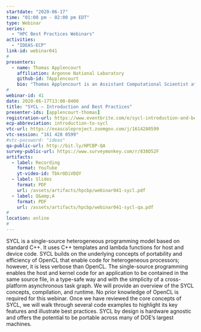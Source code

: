 ```yaml
---
startdate: "2020-06-17"
time: "01:00 pm - 02:00 pm EDT"
type: Webinar
series:
  - "HPC Best Practices Webinars"
activities:
  - "IDEAS-ECP"
link-id: webinar041
#
presenters:
  - name: Thomas Applencourt
    affiliation: Argonne National Laboratory
    github-id: TApplencourt
    bio: "Thomas Applencourt is an Assistant Computational Scientist at Argonne National Laboratory interested in HPC. He is working now on Aurora, the first exascale US system that will be delivered in 2021. He is interested in various programming models (OpenMP, SYCL) and low-level programming."
#
webinar-id: 41
date: 2020-06-17T13:00-0400
title: "SYCL – Introduction and Best Practices"
presenter-ids: [applencourt-thomas]
registration-url: https://www.eventbrite.com/e/sycl-introduction-and-best-practices-tickets-104559777108
ecp-abbreviation: introduction-to-sycl
vtc-url: https://exascaleproject.zoomgov.com/j/1614280599
vtc-session: "161 428 0599"
#vtc-password: "ideas"
qa-public-url: http://bit.ly/HPCBP-QA
survey-public-url: https://www.surveymonkey.com/r/838D52F
artifacts:
  - label: Recording
    format: YouTube
    yt-video-id: TbkrODiVDQY
  - label: Slides
    format: PDF
    url: /assets/artifacts/hpcbp/webinar041-sycl.pdf
  - label: Q&amp;A
    format: PDF
    url: /assets/artifacts/hpcbp/webinar041-sycl-qa.pdf
#
location: online
#
---
```

SYCL is a single-source heterogeneous programming model based on standard C++. It uses C++ templates and lambda functions for host and device code. SYCL builds on the underlying concepts of portability and efficiency of OpenCL that enable code for heterogeneous processors; however, it is less verbose than OpenCL. The single-source programming enables the host and kernel code for an application to be contained in the same source file, in a type-safe way and with the simplicity of a cross-platform asynchronous task graph. We will provide an overview of the SYCL concepts, compilation, and runtime. No prior knowledge of OpenCL is required for this webinar. Once we have reviewed the core concepts of SYCL, we will walk through several code examples to highlight its key features and illustrate best practices. SYCL by design is hardware agnostic and offers the potential to be portable across many of DOE’s largest machines.
